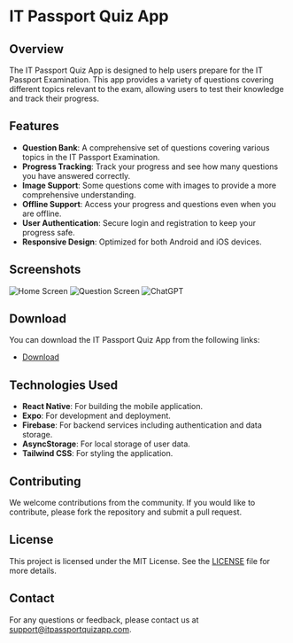 # IT Passport Quiz App

## Overview

The IT Passport Quiz App is designed to help users prepare for the IT Passport Examination. This app provides a variety of questions covering different topics relevant to the exam, allowing users to test their knowledge and track their progress.

## Features

- **Question Bank**: A comprehensive set of questions covering various topics in the IT Passport Examination.
- **Progress Tracking**: Track your progress and see how many questions you have answered correctly.
- **Image Support**: Some questions come with images to provide a more comprehensive understanding.
- **Offline Support**: Access your progress and questions even when you are offline.
- **User Authentication**: Secure login and registration to keep your progress safe.
- **Responsive Design**: Optimized for both Android and iOS devices.

## Screenshots


![Home Screen](itpass.jpg)
![Question Screen](quiz.jpg)
![ChatGPT](gpt.jpg)

## Download

You can download the IT Passport Quiz App from the following links:

- [Download](https://expo.dev/artifacts/eas/tXjhdVWa8LBSHMoRsbmWCv.apk)

## Technologies Used

- **React Native**: For building the mobile application.
- **Expo**: For development and deployment.
- **Firebase**: For backend services including authentication and data storage.
- **AsyncStorage**: For local storage of user data.
- **Tailwind CSS**: For styling the application.

## Contributing

We welcome contributions from the community. If you would like to contribute, please fork the repository and submit a pull request.

## License

This project is licensed under the MIT License. See the [LICENSE](LICENSE) file for more details.

## Contact

For any questions or feedback, please contact us at support@itpassportquizapp.com.
